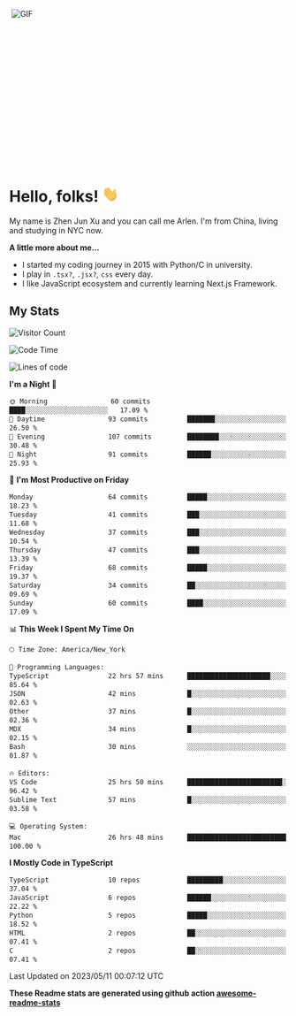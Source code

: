 <img align="right" alt="GIF" src="https://media.giphy.com/media/xUA7bdpLxQhsSQdyog/giphy.gif" width="500" height="320" />

# Hello, folks! <img src="https://raw.githubusercontent.com/arlenxuzj/arlenxuzj/master/assets/wave.gif" width="30px">

My name is Zhen Jun Xu and you can call me Arlen. I'm from China, living and studying in NYC now.

**A little more about me...**

 - I started my coding journey in 2015 with Python/C in university.
 - I play in `.tsx?`, `.jsx?`, `css` every day.
 - I like JavaScript ecosystem and currently learning Next.js Framework.

## My Stats

![Visitor Count](https://komarev.com/ghpvc/?username=arlenxuzj&color=blue&label=Profile+Views)

<!--START_SECTION:waka-->
![Code Time](http://img.shields.io/badge/Code%20Time-3%2C206%20hrs%208%20mins-blue)

![Lines of code](https://img.shields.io/badge/From%20Hello%20World%20I%27ve%20Written-687.8%20thousand%20lines%20of%20code-blue)

**I'm a Night 🦉** 

```text
🌞 Morning                60 commits          ████░░░░░░░░░░░░░░░░░░░░░   17.09 % 
🌆 Daytime                93 commits          ███████░░░░░░░░░░░░░░░░░░   26.50 % 
🌃 Evening                107 commits         ████████░░░░░░░░░░░░░░░░░   30.48 % 
🌙 Night                  91 commits          ██████░░░░░░░░░░░░░░░░░░░   25.93 % 
```
📅 **I'm Most Productive on Friday** 

```text
Monday                   64 commits          █████░░░░░░░░░░░░░░░░░░░░   18.23 % 
Tuesday                  41 commits          ███░░░░░░░░░░░░░░░░░░░░░░   11.68 % 
Wednesday                37 commits          ███░░░░░░░░░░░░░░░░░░░░░░   10.54 % 
Thursday                 47 commits          ███░░░░░░░░░░░░░░░░░░░░░░   13.39 % 
Friday                   68 commits          █████░░░░░░░░░░░░░░░░░░░░   19.37 % 
Saturday                 34 commits          ██░░░░░░░░░░░░░░░░░░░░░░░   09.69 % 
Sunday                   60 commits          ████░░░░░░░░░░░░░░░░░░░░░   17.09 % 
```


📊 **This Week I Spent My Time On** 

```text
🕑︎ Time Zone: America/New_York

💬 Programming Languages: 
TypeScript               22 hrs 57 mins      █████████████████████░░░░   85.64 % 
JSON                     42 mins             █░░░░░░░░░░░░░░░░░░░░░░░░   02.63 % 
Other                    37 mins             █░░░░░░░░░░░░░░░░░░░░░░░░   02.36 % 
MDX                      34 mins             █░░░░░░░░░░░░░░░░░░░░░░░░   02.15 % 
Bash                     30 mins             ░░░░░░░░░░░░░░░░░░░░░░░░░   01.87 % 

🔥 Editors: 
VS Code                  25 hrs 50 mins      ████████████████████████░   96.42 % 
Sublime Text             57 mins             █░░░░░░░░░░░░░░░░░░░░░░░░   03.58 % 

💻 Operating System: 
Mac                      26 hrs 48 mins      █████████████████████████   100.00 % 
```

**I Mostly Code in TypeScript** 

```text
TypeScript               10 repos            █████████░░░░░░░░░░░░░░░░   37.04 % 
JavaScript               6 repos             ██████░░░░░░░░░░░░░░░░░░░   22.22 % 
Python                   5 repos             █████░░░░░░░░░░░░░░░░░░░░   18.52 % 
HTML                     2 repos             ██░░░░░░░░░░░░░░░░░░░░░░░   07.41 % 
C                        2 repos             ██░░░░░░░░░░░░░░░░░░░░░░░   07.41 % 
```




 Last Updated on 2023/05/11 00:07:12 UTC
<!--END_SECTION:waka-->

**These Readme stats are generated using github action [awesome-readme-stats](https://github.com/anmol098/waka-readme-stats)**

